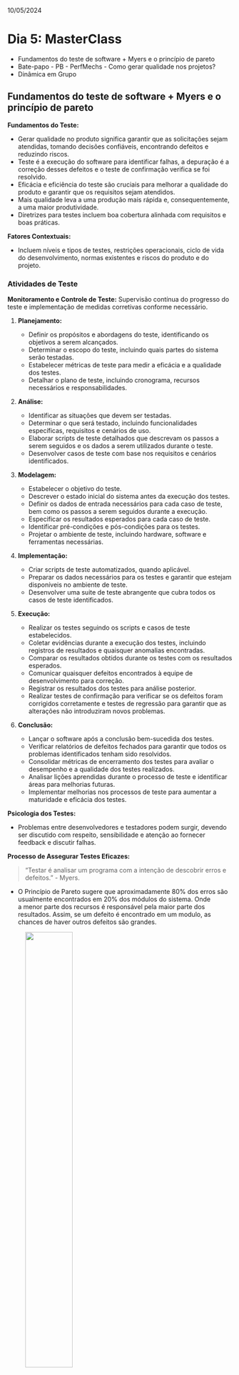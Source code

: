 10/05/2024

# Dia 5: MasterClass

- Fundamentos do teste de software + Myers e o princípio de pareto
- Bate-papo - PB - PerfMechs - Como gerar qualidade nos projetos?
- Dinâmica em Grupo

## Fundamentos do teste de software + Myers e o princípio de pareto

**Fundamentos do Teste:**
- Gerar qualidade no produto significa garantir que as solicitações sejam atendidas, tomando decisões confiáveis, encontrando defeitos e reduzindo riscos.
- Teste é a execução do software para identificar falhas, a depuração é a correção desses defeitos e o teste de confirmação verifica se foi resolvido.
- Eficácia e eficiência do teste são cruciais para melhorar a qualidade do produto e garantir que os requisitos sejam atendidos.
- Mais qualidade leva a uma produção mais rápida e, consequentemente, a uma maior produtividade.
- Diretrizes para testes incluem boa cobertura alinhada com requisitos e boas práticas.

**Fatores Contextuais:**
- Incluem níveis e tipos de testes, restrições operacionais, ciclo de vida do desenvolvimento, normas existentes e riscos do produto e do projeto.


### Atividades de Teste

**Monitoramento e Controle de Teste:** Supervisão contínua do progresso do teste e implementação de medidas corretivas conforme necessário.

1. **Planejamento:**
   - Definir os propósitos e abordagens do teste, identificando os objetivos a serem alcançados.
   - Determinar o escopo do teste, incluindo quais partes do sistema serão testadas.
   - Estabelecer métricas de teste para medir a eficácia e a qualidade dos testes.
   - Detalhar o plano de teste, incluindo cronograma, recursos necessários e responsabilidades.

2. **Análise:**
   - Identificar as situações que devem ser testadas.
   - Determinar o que será testado, incluindo funcionalidades específicas, requisitos e cenários de uso.
   - Elaborar scripts de teste detalhados que descrevam os passos a serem seguidos e os dados a serem utilizados durante o teste.
   - Desenvolver casos de teste com base nos requisitos e cenários identificados.

3. **Modelagem:**
   - Estabelecer o objetivo do teste.
   - Descrever o estado inicial do sistema antes da execução dos testes.
   - Definir os dados de entrada necessários para cada caso de teste, bem como os passos a serem seguidos durante a execução.
   - Especificar os resultados esperados para cada caso de teste.
   - Identificar pré-condições e pós-condições para os testes.
   - Projetar o ambiente de teste, incluindo hardware, software e ferramentas necessárias.

4. **Implementação:**
   - Criar scripts de teste automatizados, quando aplicável.
   - Preparar os dados necessários para os testes e garantir que estejam disponíveis no ambiente de teste.
   - Desenvolver uma suite de teste abrangente que cubra todos os casos de teste identificados.

5. **Execução:**
   - Realizar os testes seguindo os scripts e casos de teste estabelecidos.
   - Coletar evidências durante a execução dos testes, incluindo registros de resultados e quaisquer anomalias encontradas.
   - Comparar os resultados obtidos durante os testes com os resultados esperados.
   - Comunicar quaisquer defeitos encontrados à equipe de desenvolvimento para correção.
   - Registrar os resultados dos testes para análise posterior.
   - Realizar testes de confirmação para verificar se os defeitos foram corrigidos corretamente e testes de regressão para garantir que as alterações não introduziram novos problemas.

7. **Conclusão:**
   - Lançar o software após a conclusão bem-sucedida dos testes.
   - Verificar relatórios de defeitos fechados para garantir que todos os problemas identificados tenham sido resolvidos.
   - Consolidar métricas de encerramento dos testes para avaliar o desempenho e a qualidade dos testes realizados.
   - Analisar lições aprendidas durante o processo de teste e identificar áreas para melhorias futuras.
   - Implementar melhorias nos processos de teste para aumentar a maturidade e eficácia dos testes.

**Psicologia dos Testes:**
- Problemas entre desenvolvedores e testadores podem surgir, devendo ser discutido com respeito, sensibilidade e atenção ao fornecer feedback e discutir falhas.

**Processo de Assegurar Testes Eficazes:**
 > “Testar é analisar um programa com a intenção de descobrir erros e defeitos.” - Myers.

- O Princípio de Pareto sugere que aproximadamente 80% dos erros são usualmente encontrados em 20% dos módulos do sistema. Onde a menor parte dos recursos é responsável pela maior parte dos resultados. Assim, se um defeito é encontrado em um modulo, as chances de haver outros defeitos são grandes.

<figure>
  <img src="https://th.bing.com/th/id/OIP.BGP9uhjtn-NLp1jTrNzAUQHaEB?rs=1&pid=ImgDetMain" width="50%">
</figure>

# Dinâmica em grupo:

Grupo 5:
- Victoria Yasmin Azevedo Valicelle
- Vitor de Farias Belger
- Jorge Soares de Carvalho
- Edgar Rodrigues Lutterbach Neto

## Como gerar qualidade nos projetos?

**Atribuições do QA:**

- **Planejamento e Definição de Requisitos:**
    - Analisar e validar requisitos.
    - Definir critérios de aceitação.
    - Escrever casos de teste.
- **Implementação e Desenvolvimento:**
    - Revisar código.
    - Testar durante o desenvolvimento (TDD).
    - Automatizar testes.
- **Testes:**
    - Executar testes manuais e automatizados.
    - Reportar bugs.
    - Analisar a causa raiz dos problemas.
- **Lançamento e Monitoramento:**
    - Participar da fase de pré-lançamento.
    - Monitorar a qualidade em produção.
    - Sugerir melhorias contínuas.
- **Cultura de Qualidade:**
    - Promover a cultura de qualidade na equipe.
    - Colaborar com outras equipes.
    - Aprender e se adaptar.
- **Ferramentas e Metodologias:**
    - Ferramentas de gerenciamento e automação de testes.
    - Metodologias de teste ágil e baseadas em risco.

**Exemplo prático no desenvolvimento de um app mobile de banco:**

O QA garante a qualidade do app mobile de banco através de:

- **Análise:**
    - Contextos do projeto, requisitos funcionais, plataformas suportadas, segurança e público-alvo.
- **Automação:**
    - Criação de scripts automatizados para testes críticos (login, transações, consultas).
- **Feedback:**
    - Estabelecimento de comunicação contínua com o time de desenvolvimento para identificar falhas e sugerir melhorias na UX.

**Conclusão:**

O QA é um profissional essencial para o sucesso de qualquer projeto de software. Através de sua expertise e proatividade, o QA garante a entrega de produtos de alta qualidade que atendem às necessidades dos clientes e contribuem para o crescimento da empresa.